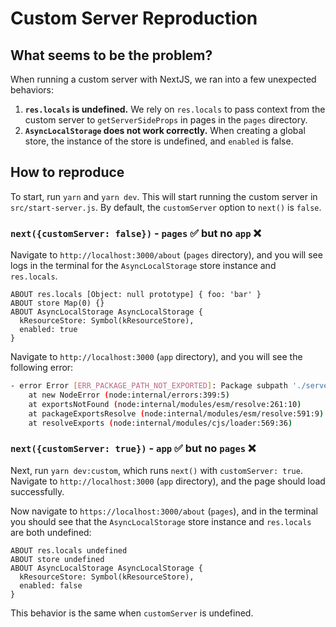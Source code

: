 # Custom Server Reproduction

## What seems to be the problem?

When running a custom server with NextJS, we ran into a few unexpected behaviors:

1. **`res.locals` is undefined.** We rely on `res.locals` to pass context from the custom server to `getServerSideProps` in pages in the `pages` directory.
2. **`AsyncLocalStorage` does not work correctly.** When creating a global store, the instance of the store is undefined, and `enabled` is false.

## How to reproduce

To start, run `yarn` and `yarn dev`. This will start running the custom server in `src/start-server.js`. By default, the `customServer` option to `next()` is `false`.

### `next({customServer: false})` - `pages` :white_check_mark: but no `app` :x:

Navigate to `http://localhost:3000/about` (`pages` directory), and you will see logs in the terminal for the `AsyncLocalStorage` store instance and `res.locals`.

```
ABOUT res.locals [Object: null prototype] { foo: 'bar' }
ABOUT store Map(0) {}
ABOUT AsyncLocalStorage AsyncLocalStorage {
  kResourceStore: Symbol(kResourceStore),
  enabled: true
}
```

Navigate to `http://localhost:3000` (`app` directory), and you will see the following error:

```bash
- error Error [ERR_PACKAGE_PATH_NOT_EXPORTED]: Package subpath './server.edge' is not defined by "exports" in /Users/joe/PROJECTS/next-custom-server-repro/node_modules/react-dom/package.json
    at new NodeError (node:internal/errors:399:5)
    at exportsNotFound (node:internal/modules/esm/resolve:261:10)
    at packageExportsResolve (node:internal/modules/esm/resolve:591:9)
    at resolveExports (node:internal/modules/cjs/loader:569:36)
```

### `next({customServer: true})` - `app` :white_check_mark: but no `pages` :x:

Next, run `yarn dev:custom`, which runs `next()` with `customServer: true`. Navigate to `http://localhost:3000` (`app` directory), and the page should load successfully.

Now navigate to `https://localhost:3000/about` (`pages`), and in the terminal you should see that the `AsyncLocalStorage` store instance and `res.locals` are both undefined:

```
ABOUT res.locals undefined
ABOUT store undefined
ABOUT AsyncLocalStorage AsyncLocalStorage {
  kResourceStore: Symbol(kResourceStore),
  enabled: false
}
```

This behavior is the same when `customServer` is undefined.
